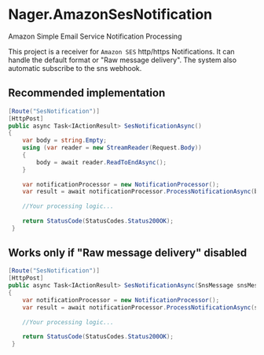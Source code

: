# Nager.AmazonSesNotification
Amazon Simple Email Service Notification Processing

This project is a receiver for `Amazon SES` http/https Notifications. It can handle the default format or "Raw message delivery". The system also automatic subscribe to the sns webhook.

## Recommended implementation
```cs
[Route("SesNotification")]
[HttpPost]
public async Task<IActionResult> SesNotificationAsync()
{
    var body = string.Empty;
    using (var reader = new StreamReader(Request.Body))
    {
        body = await reader.ReadToEndAsync();
    }
    
    var notificationProcessor = new NotificationProcessor();
    var result = await notificationProcessor.ProcessNotificationAsync(body);
    
    //Your processing logic...
    
    return StatusCode(StatusCodes.Status200OK);
 }
 ```


## Works only if "Raw message delivery" disabled
```cs
[Route("SesNotification")]
[HttpPost]
public async Task<IActionResult> SesNotificationAsync(SnsMessage snsMessage)
{  
    var notificationProcessor = new NotificationProcessor();
    var result = await notificationProcessor.ProcessNotificationAsync(snsMessage);
    
    //Your processing logic...
    
    return StatusCode(StatusCodes.Status200OK);
 }
```
